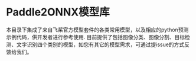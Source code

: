 # Paddle2ONNX模型库

本目录下集成了来自飞桨官方模型套件的各类常用模型，以及相应的python预测示例代码，供开发者进行参考使用. 目前提供了包括图像分类、图像分割、目标检测、文字识别四个类别的模型，如您有其它的模型需求，可通过提issue的方式反馈给我们。
